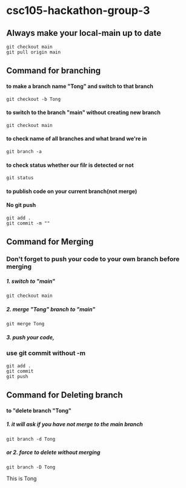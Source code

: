 # csc105-hackathon-group-3


## Always make your local-main up to date
```
git checkout main
git pull origin main
```

## Command for branching
#### to make a branch name "Tong" and switch to that branch
`git checkout -b Tong`

#### to switch to the branch "main" without creating new branch
`git checkout main`

#### to check name of all branches and what brand we're in
`git branch -a`

#### to check status whether our filr is detected or not
`git status`

#### to publish code on your current branch(not merge)
#### No git push
```
git add .
git commit -m ""
```

## Command for Merging
### Don't forget to push your code to your own branch before merging

##### 1. switch to "main"
`git checkout main`

##### 2. merge "Tong" branch to "main"
`git merge Tong`

##### 3. push your code,
### use git commit without -m
```
git add .
git commit
git push
```

## Command for Deleting branch
#### to "delete branch "Tong"
##### 1. it will ask if you have not merge to the main branch
`git branch -d Tong`
##### or 2. force to delete without merging
`git branch -D Tong`


This is Tong 
